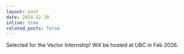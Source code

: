 ```yaml
---
layout: post
date: 2024-12-10 
inline: true
related_posts: false
---
```


Selected for the Vector Internship! Will be hosted at UBC in Feb 2026.
